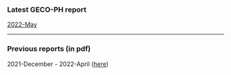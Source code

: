 ### Latest GECO-PH report

[2022-May](https://geco-ph.github.io/GECO-covid/)

***

### Previous reports (in pdf)

2021-December - 2022-April ([here](https://github.com/GECO-PH/GECO-covid/tree/main/report)) 

